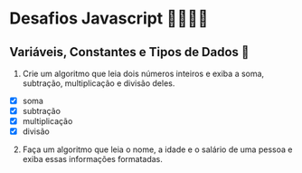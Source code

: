 # Desafios Javascript 👩🏻‍💻🚀

## Variáveis, Constantes e Tipos de Dados 🎲

1. Crie um algoritmo que leia dois números inteiros e exiba a soma, subtração,
   multiplicação e divisão deles.

* [X]  soma
* [X]  subtração
* [X]  multiplicação
* [X]  divisão

2. Faça um algoritmo que leia o nome, a idade e o salário de uma pessoa e exiba
   essas informações formatadas.

